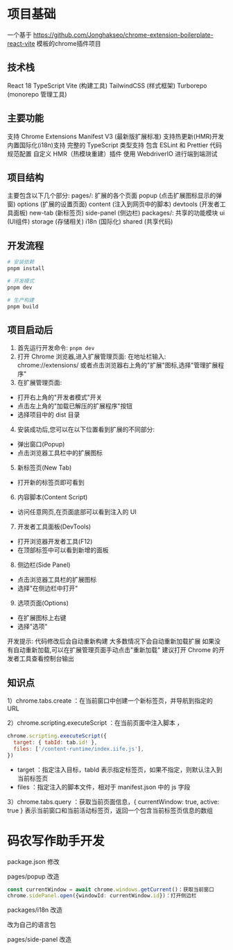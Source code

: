 # 项目基础
一个基于 https://github.com/Jonghakseo/chrome-extension-boilerplate-react-vite 模板的chrome插件项目
## 技术栈

React 18
TypeScript
Vite (构建工具)
TailwindCSS (样式框架)
Turborepo (monorepo 管理工具)

## 主要功能

支持 Chrome Extensions Manifest V3 (最新版扩展标准)
支持热更新(HMR)开发
内置国际化(i18n)支持
完整的 TypeScript 类型支持
包含 ESLint 和 Prettier 代码规范配置
自定义 HMR（热模块重建）插件
使用 WebdriverIO 进行端到端测试


## 项目结构

主要包含以下几个部分:
pages/: 扩展的各个页面
popup (点击扩展图标显示的弹窗)
options (扩展的设置页面)
content (注入到网页中的脚本)
devtools (开发者工具面板)
new-tab (新标签页)
side-panel (侧边栏)
packages/: 共享的功能模块
ui (UI组件)
storage (存储相关)
i18n (国际化)
shared (共享代码)

## 开发流程

```bash
# 安装依赖
pnpm install

# 开发模式
pnpm dev

# 生产构建
pnpm build
```

## 项目启动后

1. 首先运行开发命令: `pnpm dev`
2. 打开 Chrome 浏览器,进入扩展管理页面:
   在地址栏输入: chrome://extensions/
   或者点击浏览器右上角的"扩展"图标,选择"管理扩展程序"
3. 在扩展管理页面: 
- 打开右上角的"开发者模式"开关
- 点击左上角的"加载已解压的扩展程序"按钮
- 选择项目中的 dist 目录
4. 安装成功后,您可以在以下位置看到扩展的不同部分:
- 弹出窗口(Popup)
- 点击浏览器工具栏中的扩展图标
5. 新标签页(New Tab)
- 打开新的标签页即可看到
6. 内容脚本(Content Script)
- 访问任意网页,在页面底部可以看到注入的 UI
7. 开发者工具面板(DevTools)
- 打开浏览器开发者工具(F12)
- 在顶部标签中可以看到新增的面板
8. 侧边栏(Side Panel)
- 点击浏览器工具栏的扩展图标
- 选择"在侧边栏中打开"
9. 选项页面(Options)
- 在扩展图标上右键
- 选择"选项"

开发提示:
代码修改后会自动重新构建
大多数情况下会自动重新加载扩展
如果没有自动重新加载,可以在扩展管理页面手动点击"重新加载"
建议打开 Chrome 的开发者工具查看控制台输出


## 知识点

1）chrome.tabs.create ：在当前窗口中创建一个新标签页，并导航到指定的 URL

2）chrome.scripting.executeScript ：在当前页面中注入脚本 ，
```js
chrome.scripting.executeScript({
  target: { tabId: tab.id! },
  files: ['/content-runtime/index.iife.js'],
})
```
- target ：指定注入目标，tabId 表示指定标签页，如果不指定，则默认注入到当前标签页
- files ：指定注入的脚本文件，相对于 manifest.json 中的 js 字段

3）chrome.tabs.query ：获取当前页面信息，{ currentWindow: true, active: true } 表示当前窗口和当前活动标签页，返回一个包含当前标签页信息的数组

# 码农写作助手开发

package.json 修改


pages/popup 改造


```typescript
const currentWindow = await chrome.windows.getCurrent()：获取当前窗口
chrome.sidePanel.open({windowId: currentWindow.id})：打开侧边栏
```

packages/i18n 改造

改为自己的语言包

pages/side-panel 改造




